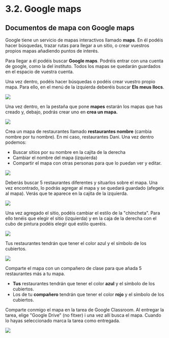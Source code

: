 
# 3.2. Google maps

## Documentos de mapa con Google maps

Google tiene un servicio de mapas interactivos llamado **maps**. En él podéis hacer búsquedas, trazar rutas para llegar a un sitio, o crear vuestros propios mapas añadiendo puntos de interés.

Para llegar a él podéis buscar **Google maps**. Podréis entrar con una cuenta de google, como la del instituto. Todos los mapas se quedarán guardados en el espacio de vuestra cuenta.

Una vez dentro, podéis hacer búsquedas o podéis crear vuestro propio mapa. Para ello, en el menú de la izquierda deberéis buscar **Els meus llocs**.

![](img/2020-04-22-09-54-32.png)

Una vez dentro, en la pestaña que pone **mapes** estarán los mapas que has creado y, debajo, podrás crear uno en **crea un mapa.**

![](img/2020-04-22-09-55-46.png)

Crea un mapa de restaurantes llamado **restaurantes nombre** (cambia nombre por tu nombre). En mi caso, restaurantes Dani. Una vez dentro podemos:

- Buscar sitios por su nombre en la cajita de la derecha
- Cambiar el nombre del mapa (izquierda)
- Compartir el mapa con otras personas para que lo puedan ver y editar.

![](img/2020-04-22-09-58-17.png)

Deberás buscar 5 restaurantes diferentes y situarlos sobre el mapa. Una vez encontrado, lo podrás agregar al mapa y se quedará guardado (afegeix al mapa). Verás que te aparece en la cajita de la izquierda.

![](img/2020-04-22-10-00-47.png)

Una vez agregado el sitio, podéis cambiar el estilo de la "chincheta". Para ello tenéis que elegir el sitio (izquierda) y en la caja de la derecha con el cubo de pintura podéis elegir qué estilo queréis.

![](img/2020-04-22-10-03-45.png)

Tus restaurantes tendrán que tener el color azul y el símbolo de los cubiertos.

![](img/2020-04-22-10-05-52.png)

Comparte el mapa con un compañero de clase para que añada 5 restaurantes más a tu mapa.

- **Tus** restaurantes tendrán que tener el color **azul** y el símbolo de los cubiertos.
- Los de tu **compañero** tendrán que tener el color **rojo** y el símbolo de los cubiertos.

Comparte conmigo el mapa en la tarea de Google Classroom. Al entregar la tarea, elige "Google Drive" (no fitxer) i una vez allí busca el mapa. Cuando lo hayas seleccionado marca la tarea como entregada.

![](img/2020-04-22-10-09-24.png)

